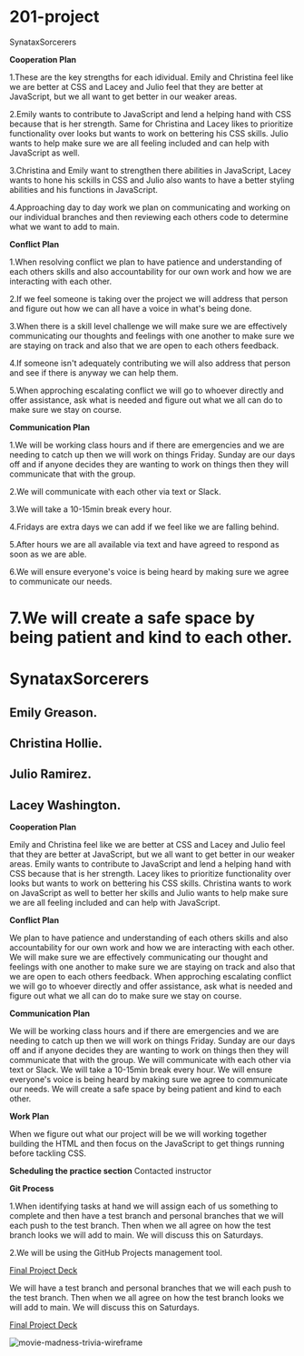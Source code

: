 # 201-project

SynataxSorcerers

**Cooperation Plan**

 1.These are the key strengths for each idividual. Emily and Christina feel like we are better at CSS and Lacey and Julio feel that they are better at JavaScript, but we all want to get better in our weaker areas.
 
 2.Emily wants to contribute to JavaScript and lend a helping hand with CSS because that is her strength. Same for Christina and Lacey likes to prioritize functionality over looks but wants to work on bettering his CSS skills. Julio wants to help make sure we are all feeling included and can help with JavaScript as well.

 3.Christina and Emily want to strengthen there abilities in JavaScript, Lacey wants to hone his sckills in CSS and Julio also wants to have a better styling abilities and his functions in JavaScript.

 4.Approaching day to day work we plan on communicating and working on our individual branches and then reviewing each others code to determine what we want to add to main.

**Conflict Plan**

1.When resolving conflict we plan to have patience and understanding of each others skills and also accountability for our own work and how we are interacting with each other.

2.If we feel someone is taking over the project we will address that person and figure out how we can all have a voice in what's being done.

3.When there is a skill level challenge we will make sure we are effectively communicating our thoughts and feelings with one another to make sure we are staying on track and also that we are open to each others feedback.

4.If someone isn't adequately contributing we will also address that person and see if there is anyway we can help them.

5.When approching escalating conflict we will go to whoever directly and offer assistance, ask what is needed and figure out what we all can do to make sure we stay on course.

**Communication Plan**

1.We will be working class hours and if there are emergencies and we are needing to catch up then we will work on things Friday. Sunday are our days off and if anyone decides they are wanting to work on things then they will communicate that with the group.

2.We will communicate with each other via text or Slack.

3.We will take a 10-15min break every hour.

4.Fridays are extra days we can add if we feel like we are falling behind.

5.After hours we are all available via text and have agreed to respond as soon as we are able.

6.We will ensure everyone's voice is being heard by making sure we agree to communicate our needs.

7.We will create a safe space by being patient and kind to each other.
=======

# SynataxSorcerers

## Emily Greason.

## Christina Hollie.

## Julio Ramirez.

## Lacey Washington.

**Cooperation Plan**

 Emily and Christina feel like we are better at CSS and Lacey and Julio feel that they are better at JavaScript, but we all want to get better in our weaker areas. Emily wants to contribute to JavaScript and lend a helping hand with CSS because that is her strength. Lacey likes to prioritize functionality over looks but wants to work on bettering his CSS skills. Christina wants to work on JavaScript as well to better her skills and Julio wants to help make sure we are all feeling included and can help with JavaScript.

**Conflict Plan**

We plan to have patience and understanding of each others skills and also accountability for our own work and how we are interacting with each other. We will make sure we are effectively communicating our thought and feelings with one another to make sure we are staying on track and also that we are open to each others feedback. When approching escalating conflict we will go to whoever directly and offer assistance, ask what is needed and figure out what we all can do to make sure we stay on course.

**Communication Plan**

We will be working class hours and if there are emergencies and we are needing to catch up then we will work on things Friday. Sunday are our days off and if anyone decides they are wanting to work on things then they will communicate that with the group. We will communicate with each other via text or Slack. We will take a 10-15min break every hour. We will ensure everyone's voice is being heard by making sure we agree to communicate our needs. We will create a safe space by being patient and kind to each other.


**Work Plan**

When we figure out what our project will be we will working together building the HTML and then focus on the JavaScript to get things running before tackling CSS.

**Scheduling the practice section**
Contacted instructor

**Git Process**

1.When identifying tasks at hand we will assign each of us something to complete and then have a test branch and personal branches that we will each push to the test branch. Then when we all agree on how the test branch looks we will add to main. We will discuss this on Saturdays.

2.We will be using the GitHub Projects management tool.

[Final Project Deck](https://docs.google.com/presentation/d/10BC2bCONo29nRvEOzpWXe0F7qEMH2ANHrQSsJjj1joc/edit?usp=sharing_eil_se_dm&ts=64224789)

We will have a test branch and personal branches that we will each push to the test branch. Then when we all agree on how the test branch looks we will add to main. We will discuss this on Saturdays.

[Final Project Deck](https://docs.google.com/presentation/d/10BC2bCONo29nRvEOzpWXe0F7qEMH2ANHrQSsJjj1joc/edit?usp=sharing_eil_se_dm&ts=64224789)

![movie-madness-trivia-wireframe](/img.movie-madness-trivia-wireframe.jpg)
